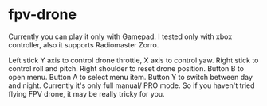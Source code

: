 # fpv-drone

Currently you can play it only with Gamepad. I tested only with xbox controller, also it supports Radiomaster Zorro.

Left stick Y axis to control drone throttle, X axis to control yaw. 
Right stick to control roll and pitch. 
Right shoulder to reset drone position. 
Button B to open menu. 
Button A to select menu item. 
Button Y to switch between day and night.
Currently it's only full manual/ PRO mode. So if you haven't tried flying FPV drone, it may be really tricky for you.
